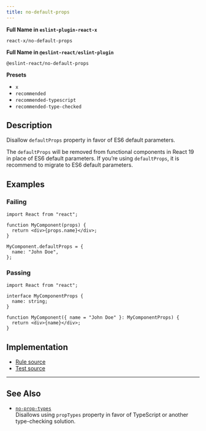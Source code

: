 ```yaml
---
title: no-default-props
---
```


**Full Name in `eslint-plugin-react-x`**

```plain copy
react-x/no-default-props
```

**Full Name in `@eslint-react/eslint-plugin`**

```plain copy
@eslint-react/no-default-props
```

**Presets**

- `x`
- `recommended`
- `recommended-typescript`
- `recommended-type-checked`

## Description

Disallow `defaultProps` property in favor of ES6 default parameters.

The `defaultProps` will be removed from functional components in React 19 in place of ES6 default parameters. If you’re using `defaultProps`, it is recommend to migrate to ES6 default parameters.

## Examples

### Failing

```tsx
import React from "react";

function MyComponent(props) {
  return <div>{props.name}</div>;
}

MyComponent.defaultProps = {
  name: "John Doe",
};
```

### Passing

```tsx
import React from "react";

interface MyComponentProps {
  name: string;
}

function MyComponent({ name = "John Doe" }: MyComponentProps) {
  return <div>{name}</div>;
}
```

## Implementation

- [Rule source](https://github.com/Rel1cx/eslint-react/tree/main/packages/plugins/eslint-plugin-react-x/src/rules/no-default-props.ts)
- [Test source](https://github.com/Rel1cx/eslint-react/tree/main/packages/plugins/eslint-plugin-react-x/src/rules/no-default-props.spec.ts)

---

## See Also

- [`no-prop-types`](./no-prop-types)\
  Disallows using `propTypes` property in favor of TypeScript or another type-checking solution.
